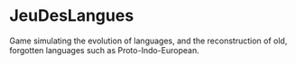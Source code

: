 # JeuDesLangues
Game simulating the evolution of languages, and the reconstruction of old, forgotten languages such as Proto-Indo-European.
